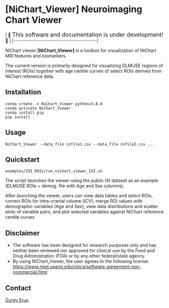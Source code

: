 # [NiChart_Viewer] Neuroimaging Chart Viewer

| :construction:
  <font size="+1">This software and documentation is under development!
  </font> 
  :construction: |
|-----------------------------------------|

NiChart viewer **[NiChart_Viewer]** is a toolbox for visualization of NiChart MRI features and biomarkers. 

The current version is primarily designed for visualizing DLMUSE regions of interest (ROIs) together with age centile curves of select ROIs derived from NiChart reference data.

## Installation

```shell
conda create -n NiChart_Viewer python=3.8.8
conda activate NiChart_Viewer
conda install pip
pip install .
```

## Usage

```shell
NiChart_Viewer --data_file infile1.csv --data_file infile2.csv ...
```

## Quickstart

```shell
examples/IXI_ROIs/run_nichart_viewer_IXI.sh
```

The script launches the viewer using the public IXI dataset as an example (DLMUSE ROIs + demog. file with Age and Sex columns).

After launching the viewer, users can view data tables and select ROIs, correct ROIs for intra-cranial volume (ICV), merge ROI values with demographic variables (Age and Sex), view data distributions and scatter plots of variable pairs, and plot selected variables against NiChart reference centile curves


## Disclaimer
- The software has been designed for research purposes only and has neither been reviewed nor approved for clinical use by the Food and Drug Administration (FDA) or by any other federal/state agency.
- By using NiChart_Viewer, the user agrees to the following license: https://www.med.upenn.edu/cbica/software-agreement-non-commercial.html

## Contact
<a href="mailto:guray.erus@pennmedicine.upenn.edu">Guray Erus</a>.
